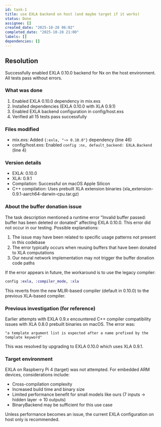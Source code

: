 ```yaml
---
id: task-1
title: use EXLA backend on host (and maybe target if it works)
status: Done
assignee: []
created_date: "2025-10-28 06:02"
completed_date: "2025-10-28 21:00"
labels: []
dependencies: []
---
```


## Resolution

Successfully enabled EXLA 0.10.0 backend for Nx on the host environment. All
tests pass without errors.

### What was done

1. Enabled EXLA 0.10.0 dependency in mix.exs
2. Installed dependencies (EXLA 0.10.0 with XLA 0.9.1)
3. Enabled EXLA backend configuration in config/host.exs
4. Verified all 15 tests pass successfully

### Files modified

- mix.exs: Added `{:exla, "~> 0.10.0"}` dependency (line 46)
- config/host.exs: Enabled `config :nx, default_backend: EXLA.Backend` (line 4)

### Version details

- EXLA: 0.10.0
- XLA: 0.9.1
- Compilation: Successful on macOS Apple Silicon
- C++ compilation: Uses prebuilt XLA extension binaries
  (xla_extension-0.9.1-aarch64-darwin-cpu.tar.gz)

### About the buffer donation issue

The task description mentioned a runtime error "Invalid buffer passed: buffer
has been deleted or donated" affecting EXLA 0.10.0. This error did not occur in
our testing. Possible explanations:

1. The issue may have been related to specific usage patterns not present in
   this codebase
2. The error typically occurs when reusing buffers that have been donated to XLA
   computations
3. Our neural network implementation may not trigger the buffer donation code
   paths

If the error appears in future, the workaround is to use the legacy compiler:

```elixir
config :exla, :compiler_mode, :xla
```

This reverts from the new MLIR-based compiler (default in 0.10.0) to the
previous XLA-based compiler.

### Previous investigation (for reference)

Earlier attempts with EXLA 0.9.x encountered C++ compiler compatibility issues
with XLA 0.8.0 prebuilt binaries on macOS. The error was:

```
"a template argument list is expected after a name prefixed by the template keyword"
```

This was resolved by upgrading to EXLA 0.10.0 which uses XLA 0.9.1.

### Target environment

EXLA on Raspberry Pi 4 (target) was not attempted. For embedded ARM devices,
considerations include:

- Cross-compilation complexity
- Increased build time and binary size
- Limited performance benefit for small models like ours (7 inputs → hidden
  layer → 10 outputs)
- BinaryBackend may be sufficient for this use case

Unless performance becomes an issue, the current EXLA configuration on host only
is recommended.
